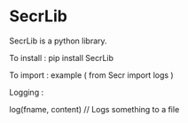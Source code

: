 # SecrLib

SecrLib is a python library.

To install :
pip install SecrLib

To import :
example (
    from Secr import logs
)

Logging :

log(fname, content)
// Logs something to a file

